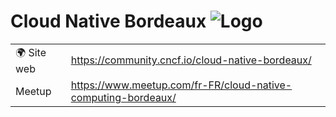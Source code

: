 # Cloud Native Bordeaux ![Logo](https://example.com/logo-cloud-native-bordeaux.png)

|                                |     |
| ------------------------------ | --- |
| 🌍 Site web                    | https://community.cncf.io/cloud-native-bordeaux/ |
| Meetup | https://www.meetup.com/fr-FR/cloud-native-computing-bordeaux/ |
